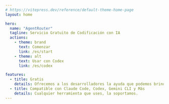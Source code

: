 ```yaml
---
# https://vitepress.dev/reference/default-theme-home-page
layout: home

hero:
  name: "AgentRouter"
  tagline: Servicio Gratuito de Codificación con IA
  actions:
    - theme: brand
      text: Comenzar
      link: /es/start
    - theme: alt
      text: Usar con Codex
      link: /es/codex

features:
  - title: Gratis
    details: Ofrecemos a los desarrolladores la ayuda que podemos brindar, proporcionando créditos gratuitos para impulsar la Codificación con IA.
  - title: Compatible con Claude Code, Codex, Gemini CLI y Más
    details: Cualquier herramienta que uses, la soportamos.
---
```


